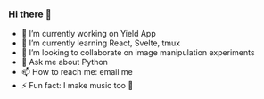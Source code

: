### Hi there 👋

- 🔭 I’m currently working on Yield App
- 🌱 I’m currently learning React, Svelte, tmux
- 👯 I’m looking to collaborate on image manipulation experiments
- 💬 Ask me about Python
- 📫 How to reach me: email me
- ⚡ Fun fact: I make music too 🎸

<!--
**dyspop/dyspop** is a ✨ _special_ ✨ repository because its `README.md` (this file) appears on your GitHub profile.

Here are some ideas to get you started:

- 🔭 I’m currently working on ...
- 🌱 I’m currently learning ...
- 👯 I’m looking to collaborate on ...
- 🤔 I’m looking for help with ...
- 💬 Ask me about ...
- 📫 How to reach me: ...
- 😄 Pronouns: ...
- ⚡ Fun fact: ...
-->
